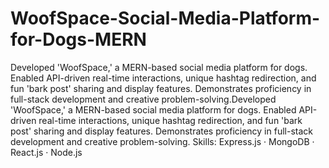 # WoofSpace-Social-Media-Platform-for-Dogs-MERN

Developed 'WoofSpace,' a MERN-based social media platform for dogs. Enabled API-driven real-time interactions, unique hashtag redirection, and fun 'bark post' sharing and display features. Demonstrates proficiency in full-stack development and creative problem-solving.Developed 'WoofSpace,' a MERN-based social media platform for dogs. Enabled API-driven real-time interactions, unique hashtag redirection, and fun 'bark post' sharing and display features. Demonstrates proficiency in full-stack development and creative problem-solving.
Skills: Express.js · MongoDB · React.js · Node.js
